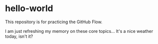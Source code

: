 # hello-world
This repository is for practicing the GitHub Flow.

I am just refreshing my memory on these core topics... It's a nice weather today, isn't it?
